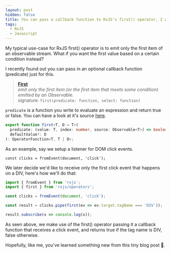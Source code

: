 ```yaml
---
layout: post
hidden: false
title: You can pass a callback function to RxJS's first() operator, I was not aware!
tags:
  - RxJS
  - Javascript
---
```

My typical use-case for RxJS first() operator is to emit only the first item of an observable stream. What if you want the first value based on a certain condition instead? 

I recently found out you can pass in an optional callback function (predicate) just for this.

> <b>[First](http://reactivex.io/documentation/operators/first.html)</b>\
> <i>emit only the first item (or the first item that meets some condition) emitted by an Observable</i>.\
> signature: `first(predicate: function, select: function)`

`predicate` is a function you write to evaluate an expression and return true or false. You can have a look at it's source [here](https://github.com/ReactiveX/rxjs/blob/master/src/internal/operators/first.ts).

```typescript
export function first<T, D = T>(
  predicate: (value: T, index: number, source: Observable<T>) => boolean,
  defaultValue?: D
): OperatorFunction<T, T | D>;
```

As an example, say we setup a listener for DOM click events.

`const clicks = fromEvent(document, 'click');` 

We later decide we'd like to receive only the first click event that happens on a DIV, here's how we'll do that:

```typescript
import { fromEvent } from 'rxjs';
import { first } from 'rxjs/operators';

const clicks = fromEvent(document, 'click');

const result = clicks.pipe(first(ev => ev.target.tagName === 'DIV'));

result.subscribe(x => console.log(x));
```

As seen above, we make use of the first() operator passing it a callback function that receives a click event, and returns true if the tag name is DIV, false otherwise.

Hopefully, like me, you've learned something new from this tiny blog post 🙂.